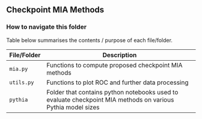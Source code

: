 ## Checkpoint MIA Methods


### How to navigate this folder

Table below summarises the contents / purpose of each file/folder. 

| File/Folder   | Description |
| -----------   | ----------- |
| `mia.py`      | Functions to compute proposed checkpoint MIA methods |
| `utils.py`    | Functions to plot ROC and further data processing |
| `pythia`      | Folder that contains python notebooks used to evaluate checkpoint MIA methods on various Pythia model sizes |

